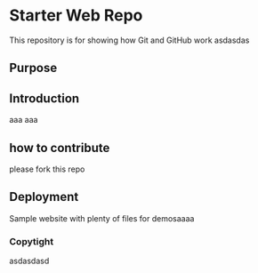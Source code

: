 # Starter Web Repo

This repository is for showing how Git and GitHub work
asdasdas
## Purpose
## Introduction
aaa
aaa
## how to contribute
please fork this repo
## Deployment
Sample website with plenty of files for demosaaaa
### Copytight
asdasdasd